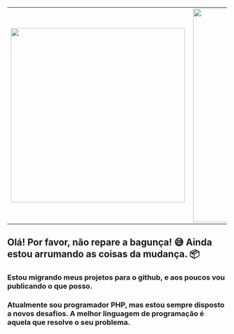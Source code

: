<center>
  <table>
    <tr>
        <td><img width="400px" align="left" src="https://github-readme-stats.vercel.app/api/top-langs/?username=lucassouzati&hide=javascript,html&layout=compact&theme=radical" /></td>
        <td><img width="490px" align="left" src="https://github-readme-stats.vercel.app/api?username=lucassouzati&theme=radical&show_icons=true"/>
</td>
    </tr>
  </table>
</center>

## Olá! Por favor, não repare a bagunça! 😅 Ainda estou arrumando as coisas da mudança. 📦
### Estou migrando meus projetos para o github, e aos poucos vou publicando o que posso.

### Atualmente sou programador PHP, mas estou sempre disposto a novos desafios. A melhor linguagem de programação é aquela que resolve o seu problema. 
